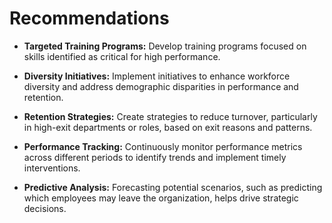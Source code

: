 # Recommendations

- **Targeted Training Programs:** Develop training programs focused on skills identified as critical for high performance.

- **Diversity Initiatives:** Implement initiatives to enhance workforce diversity and address demographic disparities in performance and retention.

- **Retention Strategies:** Create strategies to reduce turnover, particularly in high-exit departments or roles, based on exit reasons and patterns.

- **Performance Tracking:** Continuously monitor performance metrics across different periods to identify trends and implement timely interventions.

- **Predictive Analysis:** Forecasting potential scenarios, such as predicting which employees may leave the organization, helps drive strategic decisions.
